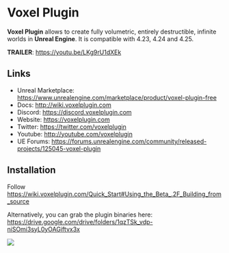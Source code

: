 ﻿# Voxel Plugin

**Voxel Plugin** allows to create fully volumetric, entirely destructible, infinite worlds in **Unreal Engine**.
It is compatible with 4.23, 4.24 and 4.25.

**TRAILER**: https://youtu.be/LKg9rU1dXEk

## Links

- Unreal Marketplace: https://www.unrealengine.com/marketplace/product/voxel-plugin-free
- Docs: http://wiki.voxelplugin.com
- Discord: https://discord.voxelplugin.com
- Website: https://voxelplugin.com
- Twitter: https://twitter.com/voxelplugin
- Youtube: http://youtube.com/voxelplugin
- UE Forums: https://forums.unrealengine.com/community/released-projects/125045-voxel-plugin

## Installation

Follow https://wiki.voxelplugin.com/Quick_Start#Using_the_Beta_.2F_Building_from_source

Alternatively, you can grab the plugin binaries here: https://drive.google.com/drive/folders/1qzTSk_vdp-niSOmi3syL0yOAGiftvx3x

![](https://i.imgur.com/ZLNNTBQ.jpg)